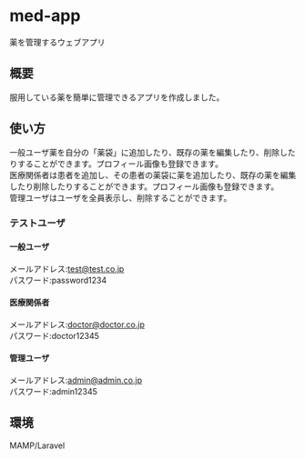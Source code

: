 # med-app
薬を管理するウェブアプリ

## 概要

服用している薬を簡単に管理できるアプリを作成しました。

## 使い方

一般ユーザ薬を自分の「薬袋」に追加したり、既存の薬を編集したり、削除したりすることができます。プロフィール画像も登録できます。  
医療関係者は患者を追加し、その患者の薬袋に薬を追加したり、既存の薬を編集したり削除したりすることができます。プロフィール画像も登録できます。  
管理ユーザはユーザを全員表示し、削除することができます。  

### テストユーザ


#### 一般ユーザ
メールアドレス:test@test.co.jp  
パスワード:password1234

#### 医療関係者
メールアドレス:doctor@doctor.co.jp  
パスワード:doctor12345

#### 管理ユーザ
メールアドレス:admin@admin.co.jp  
パスワード:admin12345

## 環境

MAMP/Laravel
